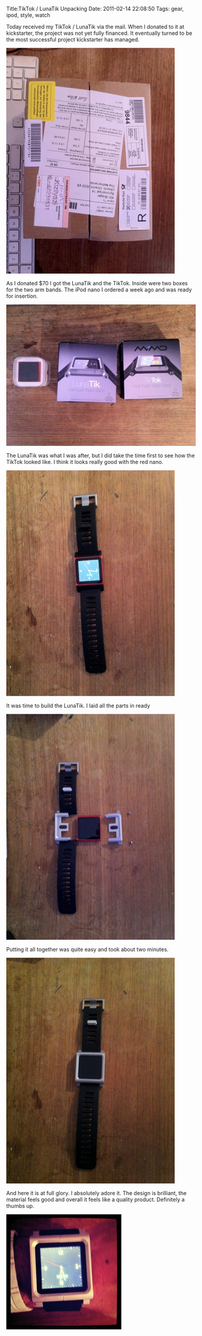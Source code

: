 Title:TikTok / LunaTik Unpacking
Date: 2011-02-14 22:08:50
Tags: gear, ipod, style, watch

Today received my TikTok / LunaTik via the mail. When I donated to it at kickstarter, the project was not yet fully financed. It eventually turned to be the most successful project kickstarter has managed.

![The box](/images/img_0567.jpg)

As I donated $70 I got the LunaTik and the TikTok. Inside were two boxes for the two arm bands. The iPod nano I ordered a week ago and was ready for insertion.

![Arm band and iPod](/images/img_0569.jpg)

The LunaTik was what I was after, but I did take the time first to see how the TikTok looked like. I think it looks really good with the red nano.

![TikTok](/images/img_0572.jpg)

It was time to build the LunaTik. I laid all the parts in ready

![IMG 0574](/images/img_0574.jpg)

Putting it all together was quite easy and took about two minutes.

![IMG 0575](/images/img_0575.jpg)

And here it is at full glory. I absolutely adore it. The design is brilliant, the material feels good and overall it feels like a quality product. Definitely a thumbs up.

![IMG 0577](/images/lunatik-on-my-wrist.jpg)

